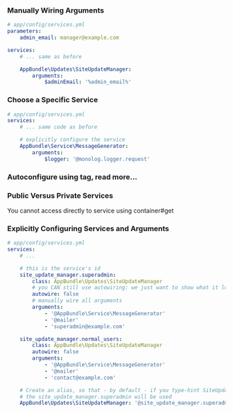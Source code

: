 ### Manually Wiring Arguments

```yaml
# app/config/services.yml
parameters:
    admin_email: manager@example.com

services:
    # ... same as before

    AppBundle\Updates\SiteUpdateManager:
        arguments:
            $adminEmail: '%admin_email%'

```


### Choose a Specific Service
```yaml
# app/config/services.yml
services:
    # ... same code as before

    # explicitly configure the service
    AppBundle\Service\MessageGenerator:
        arguments:
            $logger: '@monolog.logger.request'

```

### Autoconfigure using tag, read more...

### Public Versus Private Services
You cannot access directly to service using container#get

### Explicitly Configuring Services and Arguments
```yaml
# app/config/services.yml
services:
    # ...

    # this is the service's id
    site_update_manager.superadmin:
        class: AppBundle\Updates\SiteUpdateManager
        # you CAN still use autowiring: we just want to show what it looks like without
        autowire: false
        # manually wire all arguments
        arguments:
            - '@AppBundle\Service\MessageGenerator'
            - '@mailer'
            - 'superadmin@example.com'

    site_update_manager.normal_users:
        class: AppBundle\Updates\SiteUpdateManager
        autowire: false
        arguments:
            - '@AppBundle\Service\MessageGenerator'
            - '@mailer'
            - 'contact@example.com'

    # Create an alias, so that - by default - if you type-hint SiteUpdateManager,
    # the site_update_manager.superadmin will be used
    AppBundle\Updates\SiteUpdateManager: '@site_update_manager.superadmin'

```